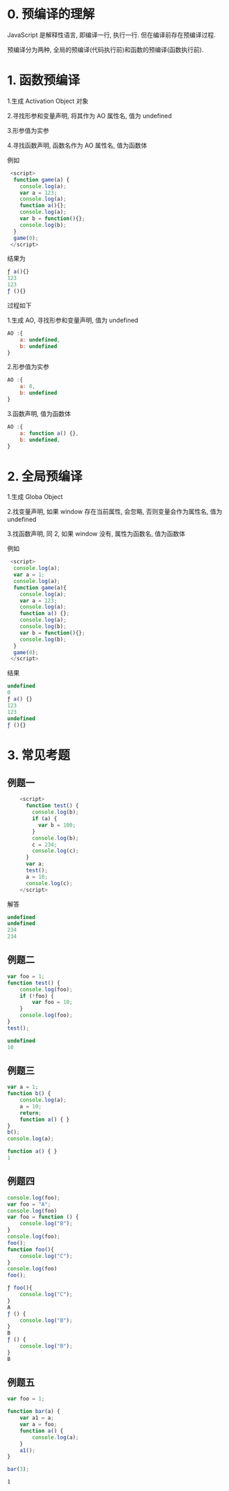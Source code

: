 # 0. 预编译的理解

JavaScript 是解释性语言, 即编译一行, 执行一行. 但在编译前存在预编译过程.

预编译分为两种, 全局的预编译(代码执行前)和函数的预编译(函数执行前).

# 1. 函数预编译

1.生成 Activation Object 对象

2.寻找形参和变量声明, 将其作为 AO 属性名, 值为 undefined

3.形参值为实参

4.寻找函数声明, 函数名作为 AO 属性名, 值为函数体

例如

```js
 <script>
  function game(a) {
    console.log(a);
    var a = 123;
    console.log(a);
    function a(){};
    console.log(a);
    var b = function(){};
    console.log(b);
  }
  game(0);
 </script>
```

结果为

```js
ƒ a(){}
123
123
ƒ (){}
```

过程如下

1.生成 AO, 寻找形参和变量声明, 值为 undefined

```js
AO :{
    a: undefined,
    b: undefined
}
```

2.形参值为实参

```js
AO :{
    a: 0,
    b: undefined
}
```

3.函数声明, 值为函数体

```js
AO :{
    a: function a() {},
    b: undefined,
}
```

# 2. 全局预编译

1.生成 Globa Object

2.找变量声明, 如果 window 存在当前属性, 会忽略, 否则变量会作为属性名, 值为 undefined

3.找函数声明, 同 2, 如果 window 没有, 属性为函数名, 值为函数体

例如

```js
 <script>
  console.log(a);
  var a = 1;
  console.log(a);
  function game(a){
    console.log(a);
    var a = 123;
    console.log(a);
    function a() {};
    console.log(a);
    console.log(b);
    var b = function(){};
    console.log(b);
  }
  game(0);
 </script>
```

结果

```js
undefined
0
ƒ a() {}
123
123
undefined
ƒ (){}
```

# 3. 常见考题

## 例题一

```js
    <script>
      function test() {
        console.log(b);
        if (a) {
          var b = 100;
        }
        console.log(b);
        c = 234;
        console.log(c);
      }
      var a;
      test();
      a = 10;
      console.log(c);
    </script>
```

解答

```js
undefined
undefined
234
234
```

## 例题二

```js
var foo = 1;
function test() {
    console.log(foo);  
    if (!foo) {
        var foo = 10;
    }
    console.log(foo); 
}
test();
```

```js
undefined
10
```

## 例题三

```js
var a = 1;
function b() {
    console.log(a);  
    a = 10;
    return;
    function a() { }
}
b();
console.log(a); 
```

```js
function a() { }
1
```

## 例题四

```js
console.log(foo); 
var foo = "A";
console.log(foo)  
var foo = function () {
    console.log("B");
}
console.log(foo); 
foo(); 
function foo(){
    console.log("C");
}
console.log(foo)  
foo(); 
```

```js
ƒ foo(){
    console.log("C");
}
A
ƒ () {
    console.log("B");
}
B
ƒ () {
    console.log("B");
}
B
```



## 例题五

```js
var foo = 1;

function bar(a) {
    var a1 = a;
    var a = foo;
    function a() {
        console.log(a); 
    }
    a1();
}

bar(3);
```

```
1
```

